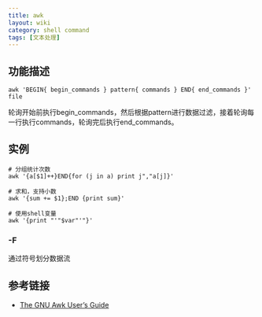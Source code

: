 ```yaml
---
title: awk
layout: wiki
category: shell command
tags: [文本处理]
---
```


## 功能描述

`awk 'BEGIN{ begin_commands } pattern{ commands } END{ end_commands }' file`

轮询开始前执行begin_commands，然后根据pattern进行数据过滤，接着轮询每一行执行commands，轮询完后执行end_commands。

## 实例

```shell
# 分组统计次数
awk '{a[$1]++}END{for (j in a) print j","a[j]}'

# 求和，支持小数
awk '{sum += $1};END {print sum}'

# 使用shell变量
awk '{print "'"$var"'"}'
```

### -F

通过符号划分数据流

## 参考链接

* [The GNU Awk User’s Guide](https://www.gnu.org/software/gawk/manual/gawk.html)
